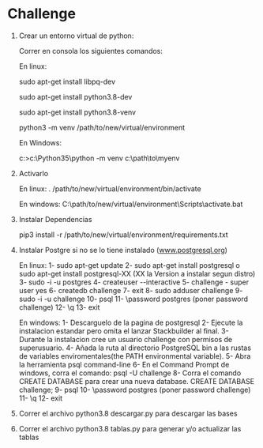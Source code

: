 # Challenge 

1) Crear un entorno virtual de python:

	Correr en consola los siguientes comandos:

	En linux:

	sudo apt-get install libpq-dev

	sudo apt-get install python3.8-dev

	sudo apt-get install python3.8-venv

	python3 -m venv /path/to/new/virtual/environment


	En Windows:

	c:\>c:\Python35\python -m venv c:\path\to\myenv

2) Activarlo

	En linux:
	. /path/to/new/virtual/environment/bin/activate

	En windows:
	C:\path/to/new/virtual/environment\Scripts\activate.bat

3) Instalar Dependencias

	pip3 install -r /path/to/new/virtual/environment/requirements.txt


4) Instalar Postgre si no se lo tiene instalado (www.postgresql.org)
       

	  En linux:
	  1- sudo apt-get update
	  2- sudo apt-get install postgresql o sudo apt-get install postgresql-XX (XX la Version a instalar segun distro)
	  3- sudo -i -u postgres
 	  4- createuser --interactive
	  5- challenge - super user yes
	  6- createdb challenge
	  7- exit
	  8- sudo adduser challenge
	  9- sudo -i -u challenge
	  10- psql 
	  11- \password postgres (poner password challenge)
	  12- \q
	  13- exit


    En windows:
    1- Descarguelo de la pagina de postgresql
    2- Ejecute la instalacion estandar pero omita el lanzar Stackbuilder al final.
	  3- Durante la instalacion cree un usuario challenge con permisos de superusuario.
	  4- Añada la ruta al directorio PostgreSQL bin a las rustas de variables enviromentales(the PATH environmental variable).
	  5- Abra la herramienta psql command-line
   	6- En el Command Prompt de windows, corra el comando: psql -U challenge
	  8- Corra el comando CREATE DATABASE para crear una nueva database. CREATE DATABASE challenge;
	  9- psql 
	  10- \password postgres (poner password challenge)
	  11- \q
	  12- exit

5) Correr el archivo python3.8 descargar.py para descargar las bases
6) Correr el archivo python3.8 tablas.py para generar y/o actualizar las tablas
